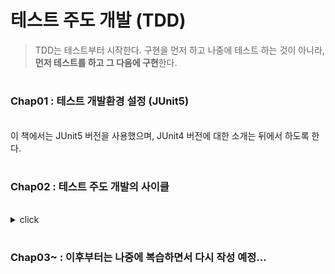 # 테스트 주도 개발 (TDD)
> TDD는 테스트부터 시작한다.
> 구현을 먼저 하고 나중에 테스트 하는 것이 아니라,
> **먼저 테스트를 하고 그 다음에 구현**한다.

#

### Chap01 : 테스트 개발환경 설정 (JUnit5)
<br>
이 책에서는 JUnit5 버전을 사용했으며, JUnit4 버전에 대한 소개는 뒤에서 하도록 한다.

#

### Chap02 : 테스트 주도 개발의 사이클
<br>
<details>
    <summary>click</summary>
    <div markdown="1">
        <img src="images/tdd_cycle.png" width="450" alt="tdd_cycle">

1. 기능을 검증하는 `테스트를 먼저 작성`
2. 작성한 테스트를 통과하지 못할 경우 테스트를 통과할 수 있도록 `코드 작성`
3. 테스트를 통과했다면 `리팩토링`
    </div>
</details>

#

### Chap03~ : 이후부터는 나중에 복습하면서 다시 작성 예정...
